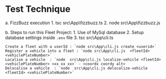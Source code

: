# Test Technique

a. FizzBuzz execution
    1. tsc src\App\fizzbuzz.ts
    2. node  src\App\fizzbuzz.js


b. Steps to run this Fleet Project:
    1. Use of MySql database
    2. Setup database settings inside `.env` file
    3. tsc src\App\cli.ts
    
    Create a fleet with a userId : `node src\App\cli.js create <userid>`
    Register a vehicle into a fleet : `node src\App\cli.js  <fleetId> <vehiclePlateNumber>`
    Localise a vehicle  : `node  src\App\cli.js localize-vehicle <fleetId> <vehiclePlateNumber> <xx xx xx>` - <coordx coordy alt>
    Delocalise a vehicle  : `node  src\App\cli.js delocalize-vehicle <fleetId> <vehiclePlateNumber>`




